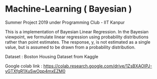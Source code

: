 # Machine-Learning ( Bayesian )
Summer Project 2019 under Programming Club - IIT Kanpur

This is a implementation of Bayesian Linear Regression.
In the Bayesian viewpoint, we formulate linear regression using probability distributions rather than point estimates. 
The response, y, is not estimated as a single value, but is assumed to be drawn from a probability distribution.

Dataset : Boston Housing Dataset from Kaggle

Google colab link : https://colab.research.google.com/drive/1ZsBXAOIPJ-yGTXfgR1XuSwOpp4mxEZM0
